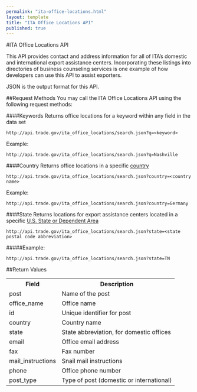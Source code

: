 ```yaml
---
permalink: "ita-office-locations.html"
layout: template
title: "ITA Office Locations API"
published: true
---
```


#ITA Office Locations API

This API provides contact and address information for all of ITA’s domestic and international export assistance centers. Incorporating these listings into directories of business counseling services is one example of how developers can use this API to assist exporters.

JSON is the output format for this API.

##Request Methods
You may call the ITA Office Locations API using the following request methods:

####Keywords
Returns office locations for a keyword within any field in the data set

    http://api.trade.gov/ita_office_locations/search.json?q=<keyword>

Example:

    http://api.trade.gov/ita_office_locations/search.json?q=Nashville

####Country
Returns office locations in a specific [country](country-list.html)

    http://api.trade.gov/ita_office_locations/search.json?country=<country name>
	
Example:

    http://api.trade.gov/ita_office_locations/search.json?country=Germany

####State
Returns locations for export assistance centers located in a specific  [U.S. State or Dependent Area](state-list.html)

    http://api.trade.gov/ita_office_locations/search.json?state=<state postal code abbreviation>

#####Example:

    http://api.trade.gov/ita_office_locations/search.json?state=TN

##Return Values
<table border="0">
<tr>
<th>Field</th>
<th>Description</th>
</tr>

<tr>
<td>post</td>
<td>Name of the post</td>
</tr>

<tr>
<td>office_name</td>
<td>Office name</td>
</tr>

<tr>
<td>id</td>
<td>Unique identifier for post</td>
</tr>

<tr>
<td>country</td>
<td>Country name</td>
</tr>

<tr>
<td>state</td>
<td>State abbreviation, for domestic offices</td>
</tr>

<tr>
<td>email</td>
<td>Office email address</td>
</tr>

<tr>
<td>fax</td>
<td>Fax number</td>
</tr>

<tr>
<td>mail_instructions</td>
<td>Snail mail instructions</td>
</tr>

<tr>
<td>phone</td>
<td>Office phone number</td>
</tr>

<tr>
<td>post_type</td>
<td>Type of post (domestic or international)</td>
</tr>


</table>
